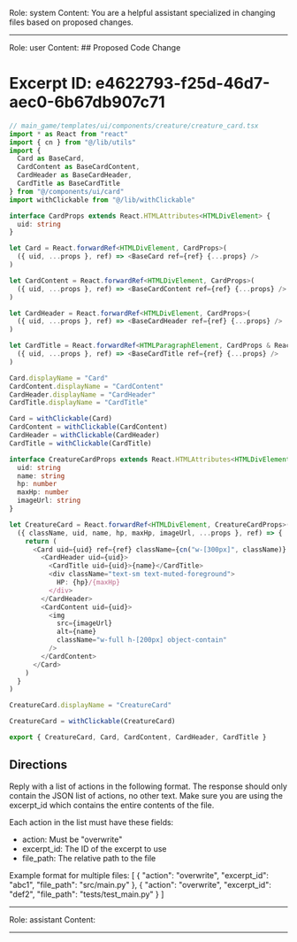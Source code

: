 Role: system
Content: You are a helpful assistant specialized in changing files based on proposed changes.
__________________
Role: user
Content: ## Proposed Code Change
# Excerpt ID: e4622793-f25d-46d7-aec0-6b67db907c71
```typescript
// main_game/templates/ui/components/creature/creature_card.tsx
import * as React from "react"
import { cn } from "@/lib/utils"
import { 
  Card as BaseCard, 
  CardContent as BaseCardContent, 
  CardHeader as BaseCardHeader, 
  CardTitle as BaseCardTitle 
} from "@/components/ui/card"
import withClickable from "@/lib/withClickable"

interface CardProps extends React.HTMLAttributes<HTMLDivElement> {
  uid: string
}

let Card = React.forwardRef<HTMLDivElement, CardProps>(
  ({ uid, ...props }, ref) => <BaseCard ref={ref} {...props} />
)

let CardContent = React.forwardRef<HTMLDivElement, CardProps>(
  ({ uid, ...props }, ref) => <BaseCardContent ref={ref} {...props} />
)

let CardHeader = React.forwardRef<HTMLDivElement, CardProps>(
  ({ uid, ...props }, ref) => <BaseCardHeader ref={ref} {...props} />
)

let CardTitle = React.forwardRef<HTMLParagraphElement, CardProps & React.HTMLAttributes<HTMLHeadingElement>>(
  ({ uid, ...props }, ref) => <BaseCardTitle ref={ref} {...props} />
)

Card.displayName = "Card"
CardContent.displayName = "CardContent"
CardHeader.displayName = "CardHeader"
CardTitle.displayName = "CardTitle"

Card = withClickable(Card)
CardContent = withClickable(CardContent)
CardHeader = withClickable(CardHeader)
CardTitle = withClickable(CardTitle)

interface CreatureCardProps extends React.HTMLAttributes<HTMLDivElement> {
  uid: string
  name: string
  hp: number
  maxHp: number
  imageUrl: string
}

let CreatureCard = React.forwardRef<HTMLDivElement, CreatureCardProps>(
  ({ className, uid, name, hp, maxHp, imageUrl, ...props }, ref) => {
    return (
      <Card uid={uid} ref={ref} className={cn("w-[300px]", className)} {...props}>
        <CardHeader uid={uid}>
          <CardTitle uid={uid}>{name}</CardTitle>
          <div className="text-sm text-muted-foreground">
            HP: {hp}/{maxHp}
          </div>
        </CardHeader>
        <CardContent uid={uid}>
          <img
            src={imageUrl}
            alt={name}
            className="w-full h-[200px] object-contain"
          />
        </CardContent>
      </Card>
    )
  }
)

CreatureCard.displayName = "CreatureCard"

CreatureCard = withClickable(CreatureCard)

export { CreatureCard, Card, CardContent, CardHeader, CardTitle }
```

## Directions
Reply with a list of actions in the following format. The response should only contain the JSON list of actions, no other text.
Make sure you are using the excerpt_id which contains the entire contents of the file.

Each action in the list must have these fields:
- action: Must be "overwrite"
- excerpt_id: The ID of the excerpt to use
- file_path: The relative path to the file

Example format for multiple files:
[
    {
        "action": "overwrite",
        "excerpt_id": "abc1",
        "file_path": "src/main.py"
    },
    {
        "action": "overwrite",
        "excerpt_id": "def2",
        "file_path": "tests/test_main.py"
    }
]
__________________
Role: assistant
Content: 
__________________

